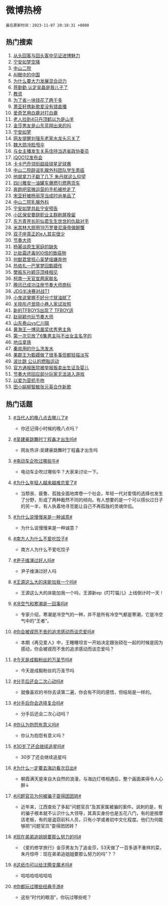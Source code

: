 # 微博热榜

`最后更新时间：2023-11-07 20:18:31 +0800`

## 热门搜索

1. [从头回客与回头客中见证进博魅力](https://m.weibo.cn/search?containerid=100103type%3D1%26t%3D10%26q%3D%23%E4%BB%8E%E5%A4%B4%E5%9B%9E%E5%AE%A2%E4%B8%8E%E5%9B%9E%E5%A4%B4%E5%AE%A2%E4%B8%AD%E8%A7%81%E8%AF%81%E8%BF%9B%E5%8D%9A%E9%AD%85%E5%8A%9B%23&stream_entry_id=51&isnewpage=1&extparam=seat%3D1%26c_type%3D51%26filter_type%3Drealtimehot%26dgr%3D0%26cate%3D10103%26q%3D%2523%25E4%25BB%258E%25E5%25A4%25B4%25E5%259B%259E%25E5%25AE%25A2%25E4%25B8%258E%25E5%259B%259E%25E5%25A4%25B4%25E5%25AE%25A2%25E4%25B8%25AD%25E8%25A7%2581%25E8%25AF%2581%25E8%25BF%259B%25E5%258D%259A%25E9%25AD%2585%25E5%258A%259B%2523%26pos%3D0%26stream_entry_id%3D51%26display_time%3D1699359508%26pre_seqid%3D16993595088230735968)
1. [宁安如梦空降](https://m.weibo.cn/search?containerid=100103type%3D1%26t%3D10%26q%3D%23%E5%AE%81%E5%AE%89%E5%A6%82%E6%A2%A6%E7%A9%BA%E9%99%8D%23&stream_entry_id=31&isnewpage=1&extparam=seat%3D1%26c_type%3D31%26filter_type%3Drealtimehot%26band_rank%3D1%26cate%3D5001%26q%3D%2523%25E5%25AE%2581%25E5%25AE%2589%25E5%25A6%2582%25E6%25A2%25A6%25E7%25A9%25BA%25E9%2599%258D%2523%26dgr%3D0%26realpos%3D1%26lcate%3D5001%26flag%3D16%26pos%3D0%26stream_entry_id%3D31%26display_time%3D1699359508%26pre_seqid%3D16993595088230735968)
1. [中山二院](https://m.weibo.cn/search?containerid=100103type%3D1%26t%3D10%26q%3D%E4%B8%AD%E5%B1%B1%E4%BA%8C%E9%99%A2&stream_entry_id=31&isnewpage=1&extparam=seat%3D1%26c_type%3D31%26filter_type%3Drealtimehot%26band_rank%3D2%26cate%3D5001%26q%3D%25E4%25B8%25AD%25E5%25B1%25B1%25E4%25BA%258C%25E9%2599%25A2%26dgr%3D0%26realpos%3D2%26lcate%3D5001%26flag%3D1%26pos%3D1%26stream_entry_id%3D31%26display_time%3D1699359508%26pre_seqid%3D16993595088230735968)
1. [AI眼中的中国](https://m.weibo.cn/search?containerid=100103type%3D1%26t%3D10%26q%3D%23AI%E7%9C%BC%E4%B8%AD%E7%9A%84%E4%B8%AD%E5%9B%BD%23&stream_entry_id=31&isnewpage=1&extparam=seat%3D1%26c_type%3D31%26filter_type%3Drealtimehot%26band_rank%3D3%26cate%3D5001%26q%3D%2523AI%25E7%259C%25BC%25E4%25B8%25AD%25E7%259A%2584%25E4%25B8%25AD%25E5%259B%25BD%2523%26dgr%3D0%26realpos%3D3%26lcate%3D5001%26flag%3D0%26pos%3D2%26stream_entry_id%3D31%26display_time%3D1699359508%26pre_seqid%3D16993595088230735968)
1. [为什么要大力发展混合动力](https://m.weibo.cn/search?containerid=100103type%3D1%26t%3D10%26q%3D%23%E4%B8%BA%E4%BB%80%E4%B9%88%E8%A6%81%E5%A4%A7%E5%8A%9B%E5%8F%91%E5%B1%95%E6%B7%B7%E5%90%88%E5%8A%A8%E5%8A%9B%23&stream_entry_id=31&isnewpage=1&extparam=seat%3D1%26topic_ad%3D1%26c_type%3D31%26filter_type%3Drealtimehot%26band_rank%3D4%26cate%3D5001%26q%3D%2523%25E4%25B8%25BA%25E4%25BB%2580%25E4%25B9%2588%25E8%25A6%2581%25E5%25A4%25A7%25E5%258A%259B%25E5%258F%2591%25E5%25B1%2595%25E6%25B7%25B7%25E5%2590%2588%25E5%258A%25A8%25E5%258A%259B%2523%26is_ad_pos%3D1%26dgr%3D0%26adid%3D210152%26lcate%3D5001%26pos%3D3%26stream_entry_id%3D31%26display_time%3D1699359508%26pre_seqid%3D16993595088230735968)
1. [蒋勤勤 认定吴磊是我儿子了](https://m.weibo.cn/search?containerid=100103type%3D1%26t%3D10%26q%3D%E8%92%8B%E5%8B%A4%E5%8B%A4+%E8%AE%A4%E5%AE%9A%E5%90%B4%E7%A3%8A%E6%98%AF%E6%88%91%E5%84%BF%E5%AD%90%E4%BA%86&stream_entry_id=31&isnewpage=1&extparam=seat%3D1%26c_type%3D31%26filter_type%3Drealtimehot%26band_rank%3D4%26cate%3D5001%26q%3D%25E8%2592%258B%25E5%258B%25A4%25E5%258B%25A4%2520%25E8%25AE%25A4%25E5%25AE%259A%25E5%2590%25B4%25E7%25A3%258A%25E6%2598%25AF%25E6%2588%2591%25E5%2584%25BF%25E5%25AD%2590%25E4%25BA%2586%26dgr%3D0%26realpos%3D4%26lcate%3D5001%26flag%3D1%26pos%3D4%26stream_entry_id%3D31%26display_time%3D1699359508%26pre_seqid%3D16993595088230735968)
1. [教资](https://m.weibo.cn/search?containerid=100103type%3D1%26t%3D10%26q%3D%E6%95%99%E8%B5%84&stream_entry_id=31&isnewpage=1&extparam=seat%3D1%26c_type%3D31%26filter_type%3Drealtimehot%26band_rank%3D5%26cate%3D5001%26q%3D%25E6%2595%2599%25E8%25B5%2584%26dgr%3D0%26realpos%3D5%26lcate%3D5001%26flag%3D0%26pos%3D5%26stream_entry_id%3D31%26display_time%3D1699359508%26pre_seqid%3D16993595088230735968)
1. [为了省一块钱花了两千多](https://m.weibo.cn/search?containerid=100103type%3D1%26t%3D10%26q%3D%23%E4%B8%BA%E4%BA%86%E7%9C%81%E4%B8%80%E5%9D%97%E9%92%B1%E8%8A%B1%E4%BA%86%E4%B8%A4%E5%8D%83%E5%A4%9A%23&stream_entry_id=31&isnewpage=1&extparam=seat%3D1%26c_type%3D31%26filter_type%3Drealtimehot%26band_rank%3D6%26cate%3D5001%26q%3D%2523%25E4%25B8%25BA%25E4%25BA%2586%25E7%259C%2581%25E4%25B8%2580%25E5%259D%2597%25E9%2592%25B1%25E8%258A%25B1%25E4%25BA%2586%25E4%25B8%25A4%25E5%258D%2583%25E5%25A4%259A%2523%26dgr%3D0%26realpos%3D6%26lcate%3D5001%26flag%3D1%26pos%3D6%26stream_entry_id%3D31%26display_time%3D1699359508%26pre_seqid%3D16993595088230735968)
1. [萧亚轩携新歌爱没有错直播](https://m.weibo.cn/search?containerid=100103type%3D1%26t%3D10%26q%3D%23%E8%90%A7%E4%BA%9A%E8%BD%A9%E6%90%BA%E6%96%B0%E6%AD%8C%E7%88%B1%E6%B2%A1%E6%9C%89%E9%94%99%E7%9B%B4%E6%92%AD%23&stream_entry_id=31&isnewpage=1&extparam=seat%3D1%26c_type%3D31%26filter_type%3Drealtimehot%26band_rank%3D7%26cate%3D5001%26q%3D%2523%25E8%2590%25A7%25E4%25BA%259A%25E8%25BD%25A9%25E6%2590%25BA%25E6%2596%25B0%25E6%25AD%258C%25E7%2588%25B1%25E6%25B2%25A1%25E6%259C%2589%25E9%2594%2599%25E7%259B%25B4%25E6%2592%25AD%2523%26is_ad_pos%3D1%26dgr%3D0%26adid%3D210917%26lcate%3D5001%26pos%3D7%26stream_entry_id%3D31%26display_time%3D1699359508%26pre_seqid%3D16993595088230735968)
1. [爱奇艺用白鹿对打白鹿](https://m.weibo.cn/search?containerid=100103type%3D1%26t%3D10%26q%3D%23%E7%88%B1%E5%A5%87%E8%89%BA%E7%94%A8%E7%99%BD%E9%B9%BF%E5%AF%B9%E6%89%93%E7%99%BD%E9%B9%BF%23&stream_entry_id=31&isnewpage=1&extparam=seat%3D1%26c_type%3D31%26filter_type%3Drealtimehot%26band_rank%3D7%26cate%3D5001%26q%3D%2523%25E7%2588%25B1%25E5%25A5%2587%25E8%2589%25BA%25E7%2594%25A8%25E7%2599%25BD%25E9%25B9%25BF%25E5%25AF%25B9%25E6%2589%2593%25E7%2599%25BD%25E9%25B9%25BF%2523%26dgr%3D0%26realpos%3D7%26lcate%3D5001%26flag%3D2%26pos%3D8%26stream_entry_id%3D31%26display_time%3D1699359508%26pre_seqid%3D16993595088230735968)
1. [老人捡到4只丹顶鹤以为是山羊](https://m.weibo.cn/search?containerid=100103type%3D1%26t%3D10%26q%3D%23%E8%80%81%E4%BA%BA%E6%8D%A1%E5%88%B04%E5%8F%AA%E4%B8%B9%E9%A1%B6%E9%B9%A4%E4%BB%A5%E4%B8%BA%E6%98%AF%E5%B1%B1%E7%BE%8A%23&stream_entry_id=31&isnewpage=1&extparam=seat%3D1%26c_type%3D31%26filter_type%3Drealtimehot%26band_rank%3D8%26cate%3D5001%26q%3D%2523%25E8%2580%2581%25E4%25BA%25BA%25E6%258D%25A1%25E5%2588%25B04%25E5%258F%25AA%25E4%25B8%25B9%25E9%25A1%25B6%25E9%25B9%25A4%25E4%25BB%25A5%25E4%25B8%25BA%25E6%2598%25AF%25E5%25B1%25B1%25E7%25BE%258A%2523%26dgr%3D0%26realpos%3D8%26lcate%3D5001%26flag%3D32768%26pos%3D9%26stream_entry_id%3D31%26display_time%3D1699359508%26pre_seqid%3D16993595088230735968)
1. [金莎男友是山东蓝翔出来的吗](https://m.weibo.cn/search?containerid=100103type%3D1%26t%3D10%26q%3D%23%E9%87%91%E8%8E%8E%E7%94%B7%E5%8F%8B%E6%98%AF%E5%B1%B1%E4%B8%9C%E8%93%9D%E7%BF%94%E5%87%BA%E6%9D%A5%E7%9A%84%E5%90%97%23&stream_entry_id=31&isnewpage=1&extparam=seat%3D1%26c_type%3D31%26filter_type%3Drealtimehot%26band_rank%3D9%26cate%3D5001%26q%3D%2523%25E9%2587%2591%25E8%258E%258E%25E7%2594%25B7%25E5%258F%258B%25E6%2598%25AF%25E5%25B1%25B1%25E4%25B8%259C%25E8%2593%259D%25E7%25BF%2594%25E5%2587%25BA%25E6%259D%25A5%25E7%259A%2584%25E5%2590%2597%2523%26dgr%3D0%26realpos%3D9%26lcate%3D5001%26flag%3D2%26pos%3D10%26stream_entry_id%3D31%26display_time%3D1699359508%26pre_seqid%3D16993595088230735968)
1. [宁安如梦](https://m.weibo.cn/search?containerid=100103type%3D1%26t%3D10%26q%3D%E5%AE%81%E5%AE%89%E5%A6%82%E6%A2%A6&stream_entry_id=31&isnewpage=1&extparam=seat%3D1%26c_type%3D31%26filter_type%3Drealtimehot%26band_rank%3D10%26cate%3D5001%26q%3D%25E5%25AE%2581%25E5%25AE%2589%25E5%25A6%2582%25E6%25A2%25A6%26dgr%3D0%26realpos%3D10%26lcate%3D5001%26flag%3D0%26pos%3D11%26stream_entry_id%3D31%26display_time%3D1699359508%26pre_seqid%3D16993595088230735968)
1. [网友提醒刘强东老家水龙头忘关了](https://m.weibo.cn/search?containerid=100103type%3D1%26t%3D10%26q%3D%23%E7%BD%91%E5%8F%8B%E6%8F%90%E9%86%92%E5%88%98%E5%BC%BA%E4%B8%9C%E8%80%81%E5%AE%B6%E6%B0%B4%E9%BE%99%E5%A4%B4%E5%BF%98%E5%85%B3%E4%BA%86%23&stream_entry_id=31&isnewpage=1&extparam=seat%3D1%26c_type%3D31%26filter_type%3Drealtimehot%26band_rank%3D11%26cate%3D5001%26q%3D%2523%25E7%25BD%2591%25E5%258F%258B%25E6%258F%2590%25E9%2586%2592%25E5%2588%2598%25E5%25BC%25BA%25E4%25B8%259C%25E8%2580%2581%25E5%25AE%25B6%25E6%25B0%25B4%25E9%25BE%2599%25E5%25A4%25B4%25E5%25BF%2598%25E5%2585%25B3%25E4%25BA%2586%2523%26dgr%3D0%26realpos%3D11%26lcate%3D5001%26flag%3D1%26pos%3D12%26stream_entry_id%3D31%26display_time%3D1699359508%26pre_seqid%3D16993595088230735968)
1. [魏大勋冷脸甩伞](https://m.weibo.cn/search?containerid=100103type%3D1%26t%3D10%26q%3D%23%E9%AD%8F%E5%A4%A7%E5%8B%8B%E5%86%B7%E8%84%B8%E7%94%A9%E4%BC%9E%23&stream_entry_id=31&isnewpage=1&extparam=seat%3D1%26c_type%3D31%26filter_type%3Drealtimehot%26band_rank%3D12%26cate%3D5001%26q%3D%2523%25E9%25AD%258F%25E5%25A4%25A7%25E5%258B%258B%25E5%2586%25B7%25E8%2584%25B8%25E7%2594%25A9%25E4%25BC%259E%2523%26dgr%3D0%26realpos%3D12%26lcate%3D5001%26flag%3D2%26pos%3D13%26stream_entry_id%3D31%26display_time%3D1699359508%26pre_seqid%3D16993595088230735968)
1. [与女主播发生关系住持当选省政协委员](https://m.weibo.cn/search?containerid=100103type%3D1%26t%3D10%26q%3D%23%E4%B8%8E%E5%A5%B3%E4%B8%BB%E6%92%AD%E5%8F%91%E7%94%9F%E5%85%B3%E7%B3%BB%E4%BD%8F%E6%8C%81%E5%BD%93%E9%80%89%E7%9C%81%E6%94%BF%E5%8D%8F%E5%A7%94%E5%91%98%23&stream_entry_id=31&isnewpage=1&extparam=seat%3D1%26c_type%3D31%26filter_type%3Drealtimehot%26band_rank%3D13%26cate%3D5001%26q%3D%2523%25E4%25B8%258E%25E5%25A5%25B3%25E4%25B8%25BB%25E6%2592%25AD%25E5%258F%2591%25E7%2594%259F%25E5%2585%25B3%25E7%25B3%25BB%25E4%25BD%258F%25E6%258C%2581%25E5%25BD%2593%25E9%2580%2589%25E7%259C%2581%25E6%2594%25BF%25E5%258D%258F%25E5%25A7%2594%25E5%2591%2598%2523%26dgr%3D0%26realpos%3D13%26lcate%3D5001%26flag%3D2%26pos%3D14%26stream_entry_id%3D31%26display_time%3D1699359508%26pre_seqid%3D16993595088230735968)
1. [iQOO12发布会](https://m.weibo.cn/search?containerid=100103type%3D1%26t%3D10%26q%3D%23iQOO12%E5%8F%91%E5%B8%83%E4%BC%9A%23&stream_entry_id=31&isnewpage=1&extparam=seat%3D1%26c_type%3D31%26filter_type%3Drealtimehot%26band_rank%3D14%26cate%3D5001%26q%3D%2523iQOO12%25E5%258F%2591%25E5%25B8%2583%25E4%25BC%259A%2523%26dgr%3D0%26realpos%3D14%26adid%3D210470%26lcate%3D5001%26flag%3D0%26pos%3D15%26stream_entry_id%3D31%26display_time%3D1699359508%26pre_seqid%3D16993595088230735968)
1. [卡卡巴乔领衔超级球星足球赛](https://m.weibo.cn/search?containerid=100103type%3D1%26t%3D10%26q%3D%23%E5%8D%A1%E5%8D%A1%E5%B7%B4%E4%B9%94%E9%A2%86%E8%A1%94%E8%B6%85%E7%BA%A7%E7%90%83%E6%98%9F%E8%B6%B3%E7%90%83%E8%B5%9B%23&stream_entry_id=31&isnewpage=1&extparam=seat%3D1%26c_type%3D31%26filter_type%3Drealtimehot%26band_rank%3D15%26cate%3D5001%26q%3D%2523%25E5%258D%25A1%25E5%258D%25A1%25E5%25B7%25B4%25E4%25B9%2594%25E9%25A2%2586%25E8%25A1%2594%25E8%25B6%2585%25E7%25BA%25A7%25E7%2590%2583%25E6%2598%259F%25E8%25B6%25B3%25E7%2590%2583%25E8%25B5%259B%2523%26dgr%3D0%26realpos%3D15%26adid%3D210886%26lcate%3D5001%26flag%3D0%26pos%3D16%26stream_entry_id%3D31%26display_time%3D1699359508%26pre_seqid%3D16993595088230735968)
1. [中山二院辟谣乳腺外科团队学生患癌](https://m.weibo.cn/search?containerid=100103type%3D1%26t%3D10%26q%3D%23%E4%B8%AD%E5%B1%B1%E4%BA%8C%E9%99%A2%E8%BE%9F%E8%B0%A3%E4%B9%B3%E8%85%BA%E5%A4%96%E7%A7%91%E5%9B%A2%E9%98%9F%E5%AD%A6%E7%94%9F%E6%82%A3%E7%99%8C%23&stream_entry_id=31&isnewpage=1&extparam=seat%3D1%26c_type%3D31%26filter_type%3Drealtimehot%26band_rank%3D16%26cate%3D5001%26q%3D%2523%25E4%25B8%25AD%25E5%25B1%25B1%25E4%25BA%258C%25E9%2599%25A2%25E8%25BE%259F%25E8%25B0%25A3%25E4%25B9%25B3%25E8%2585%25BA%25E5%25A4%2596%25E7%25A7%2591%25E5%259B%25A2%25E9%2598%259F%25E5%25AD%25A6%25E7%2594%259F%25E6%2582%25A3%25E7%2599%258C%2523%26dgr%3D0%26realpos%3D16%26lcate%3D5001%26flag%3D0%26pos%3D17%26stream_entry_id%3D31%26display_time%3D1699359508%26pre_seqid%3D16993595088230735968)
1. [他就拿刀子戳了几下 朱丹就这么仰望](https://m.weibo.cn/search?containerid=100103type%3D1%26t%3D10%26q%3D%E4%BB%96%E5%B0%B1%E6%8B%BF%E5%88%80%E5%AD%90%E6%88%B3%E4%BA%86%E5%87%A0%E4%B8%8B+%E6%9C%B1%E4%B8%B9%E5%B0%B1%E8%BF%99%E4%B9%88%E4%BB%B0%E6%9C%9B&stream_entry_id=31&isnewpage=1&extparam=seat%3D1%26c_type%3D31%26filter_type%3Drealtimehot%26band_rank%3D17%26cate%3D5001%26q%3D%25E4%25BB%2596%25E5%25B0%25B1%25E6%258B%25BF%25E5%2588%2580%25E5%25AD%2590%25E6%2588%25B3%25E4%25BA%2586%25E5%2587%25A0%25E4%25B8%258B%2520%25E6%259C%25B1%25E4%25B8%25B9%25E5%25B0%25B1%25E8%25BF%2599%25E4%25B9%2588%25E4%25BB%25B0%25E6%259C%259B%26dgr%3D0%26realpos%3D17%26lcate%3D5001%26flag%3D1%26pos%3D18%26stream_entry_id%3D31%26display_time%3D1699359508%26pre_seqid%3D16993595088230735968)
1. [四川雅安一油罐车爆燃引燃两货车](https://m.weibo.cn/search?containerid=100103type%3D1%26t%3D10%26q%3D%23%E5%9B%9B%E5%B7%9D%E9%9B%85%E5%AE%89%E4%B8%80%E6%B2%B9%E7%BD%90%E8%BD%A6%E7%88%86%E7%87%83%E5%BC%95%E7%87%83%E4%B8%A4%E8%B4%A7%E8%BD%A6%23&stream_entry_id=31&isnewpage=1&extparam=seat%3D1%26c_type%3D31%26filter_type%3Drealtimehot%26band_rank%3D18%26cate%3D5001%26q%3D%2523%25E5%259B%259B%25E5%25B7%259D%25E9%259B%2585%25E5%25AE%2589%25E4%25B8%2580%25E6%25B2%25B9%25E7%25BD%2590%25E8%25BD%25A6%25E7%2588%2586%25E7%2587%2583%25E5%25BC%2595%25E7%2587%2583%25E4%25B8%25A4%25E8%25B4%25A7%25E8%25BD%25A6%2523%26dgr%3D0%26realpos%3D18%26lcate%3D5001%26flag%3D1%26pos%3D19%26stream_entry_id%3D31%26display_time%3D1699359508%26pre_seqid%3D16993595088230735968)
1. [奔跑吧官微运营的手机被抢走了](https://m.weibo.cn/search?containerid=100103type%3D1%26t%3D10%26q%3D%E5%A5%94%E8%B7%91%E5%90%A7%E5%AE%98%E5%BE%AE%E8%BF%90%E8%90%A5%E7%9A%84%E6%89%8B%E6%9C%BA%E8%A2%AB%E6%8A%A2%E8%B5%B0%E4%BA%86&stream_entry_id=31&isnewpage=1&extparam=seat%3D1%26c_type%3D31%26filter_type%3Drealtimehot%26band_rank%3D19%26cate%3D5001%26q%3D%25E5%25A5%2594%25E8%25B7%2591%25E5%2590%25A7%25E5%25AE%2598%25E5%25BE%25AE%25E8%25BF%2590%25E8%2590%25A5%25E7%259A%2584%25E6%2589%258B%25E6%259C%25BA%25E8%25A2%25AB%25E6%258A%25A2%25E8%25B5%25B0%25E4%25BA%2586%26dgr%3D0%26realpos%3D19%26lcate%3D5001%26flag%3D0%26pos%3D20%26stream_entry_id%3D31%26display_time%3D1699359508%26pre_seqid%3D16993595088230735968)
1. [宋亚轩被杨丽萍当成时尚单品了](https://m.weibo.cn/search?containerid=100103type%3D1%26t%3D10%26q%3D%E5%AE%8B%E4%BA%9A%E8%BD%A9%E8%A2%AB%E6%9D%A8%E4%B8%BD%E8%90%8D%E5%BD%93%E6%88%90%E6%97%B6%E5%B0%9A%E5%8D%95%E5%93%81%E4%BA%86&stream_entry_id=31&isnewpage=1&extparam=seat%3D1%26c_type%3D31%26filter_type%3Drealtimehot%26band_rank%3D20%26cate%3D5001%26q%3D%25E5%25AE%258B%25E4%25BA%259A%25E8%25BD%25A9%25E8%25A2%25AB%25E6%259D%25A8%25E4%25B8%25BD%25E8%2590%258D%25E5%25BD%2593%25E6%2588%2590%25E6%2597%25B6%25E5%25B0%259A%25E5%258D%2595%25E5%2593%2581%25E4%25BA%2586%26dgr%3D0%26realpos%3D20%26lcate%3D5001%26flag%3D1%26pos%3D21%26stream_entry_id%3D31%26display_time%3D1699359508%26pre_seqid%3D16993595088230735968)
1. [中山二院乳腺外科](https://m.weibo.cn/search?containerid=100103type%3D1%26t%3D10%26q%3D%23%E4%B8%AD%E5%B1%B1%E4%BA%8C%E9%99%A2%E4%B9%B3%E8%85%BA%E5%A4%96%E7%A7%91%23&stream_entry_id=31&isnewpage=1&extparam=seat%3D1%26c_type%3D31%26filter_type%3Drealtimehot%26band_rank%3D21%26cate%3D5001%26q%3D%2523%25E4%25B8%25AD%25E5%25B1%25B1%25E4%25BA%258C%25E9%2599%25A2%25E4%25B9%25B3%25E8%2585%25BA%25E5%25A4%2596%25E7%25A7%2591%2523%26dgr%3D0%26realpos%3D21%26lcate%3D5001%26flag%3D0%26pos%3D22%26stream_entry_id%3D31%26display_time%3D1699359508%26pre_seqid%3D16993595088230735968)
1. [宁安如梦共赴宁安预告](https://m.weibo.cn/search?containerid=100103type%3D1%26t%3D10%26q%3D%23%E5%AE%81%E5%AE%89%E5%A6%82%E6%A2%A6%E5%85%B1%E8%B5%B4%E5%AE%81%E5%AE%89%E9%A2%84%E5%91%8A%23&stream_entry_id=31&isnewpage=1&extparam=seat%3D1%26c_type%3D31%26filter_type%3Drealtimehot%26band_rank%3D22%26cate%3D5001%26q%3D%2523%25E5%25AE%2581%25E5%25AE%2589%25E5%25A6%2582%25E6%25A2%25A6%25E5%2585%25B1%25E8%25B5%25B4%25E5%25AE%2581%25E5%25AE%2589%25E9%25A2%2584%25E5%2591%258A%2523%26dgr%3D0%26realpos%3D22%26lcate%3D5001%26flag%3D1%26pos%3D23%26stream_entry_id%3D31%26display_time%3D1699359508%26pre_seqid%3D16993595088230735968)
1. [小区保安要辞职业主群刷屏挽留](https://m.weibo.cn/search?containerid=100103type%3D1%26t%3D10%26q%3D%23%E5%B0%8F%E5%8C%BA%E4%BF%9D%E5%AE%89%E8%A6%81%E8%BE%9E%E8%81%8C%E4%B8%9A%E4%B8%BB%E7%BE%A4%E5%88%B7%E5%B1%8F%E6%8C%BD%E7%95%99%23&stream_entry_id=31&isnewpage=1&extparam=seat%3D1%26c_type%3D31%26filter_type%3Drealtimehot%26band_rank%3D23%26cate%3D5001%26q%3D%2523%25E5%25B0%258F%25E5%258C%25BA%25E4%25BF%259D%25E5%25AE%2589%25E8%25A6%2581%25E8%25BE%259E%25E8%2581%258C%25E4%25B8%259A%25E4%25B8%25BB%25E7%25BE%25A4%25E5%2588%25B7%25E5%25B1%258F%25E6%258C%25BD%25E7%2595%2599%2523%26dgr%3D0%26realpos%3D23%26lcate%3D5001%26flag%3D32768%26pos%3D24%26stream_entry_id%3D31%26display_time%3D1699359508%26pre_seqid%3D16993595088230735968)
1. [东方青苍长珩仙君生生世世的仇敌对手](https://m.weibo.cn/search?containerid=100103type%3D1%26t%3D10%26q%3D%23%E4%B8%9C%E6%96%B9%E9%9D%92%E8%8B%8D%E9%95%BF%E7%8F%A9%E4%BB%99%E5%90%9B%E7%94%9F%E7%94%9F%E4%B8%96%E4%B8%96%E7%9A%84%E4%BB%87%E6%95%8C%E5%AF%B9%E6%89%8B%23&stream_entry_id=31&isnewpage=1&extparam=seat%3D1%26c_type%3D31%26filter_type%3Drealtimehot%26band_rank%3D24%26cate%3D5001%26q%3D%2523%25E4%25B8%259C%25E6%2596%25B9%25E9%259D%2592%25E8%258B%258D%25E9%2595%25BF%25E7%258F%25A9%25E4%25BB%2599%25E5%2590%259B%25E7%2594%259F%25E7%2594%259F%25E4%25B8%2596%25E4%25B8%2596%25E7%259A%2584%25E4%25BB%2587%25E6%2595%258C%25E5%25AF%25B9%25E6%2589%258B%2523%26dgr%3D0%26realpos%3D24%26lcate%3D5001%26flag%3D0%26pos%3D25%26stream_entry_id%3D31%26display_time%3D1699359508%26pre_seqid%3D16993595088230735968)
1. [米其林大厨用19万罗曼尼康帝做醉蟹](https://m.weibo.cn/search?containerid=100103type%3D1%26t%3D10%26q%3D%23%E7%B1%B3%E5%85%B6%E6%9E%97%E5%A4%A7%E5%8E%A8%E7%94%A819%E4%B8%87%E7%BD%97%E6%9B%BC%E5%B0%BC%E5%BA%B7%E5%B8%9D%E5%81%9A%E9%86%89%E8%9F%B9%23&stream_entry_id=31&isnewpage=1&extparam=seat%3D1%26c_type%3D31%26filter_type%3Drealtimehot%26band_rank%3D25%26cate%3D5001%26q%3D%2523%25E7%25B1%25B3%25E5%2585%25B6%25E6%259E%2597%25E5%25A4%25A7%25E5%258E%25A8%25E7%2594%25A819%25E4%25B8%2587%25E7%25BD%2597%25E6%259B%25BC%25E5%25B0%25BC%25E5%25BA%25B7%25E5%25B8%259D%25E5%2581%259A%25E9%2586%2589%25E8%259F%25B9%2523%26dgr%3D0%26realpos%3D25%26lcate%3D5001%26flag%3D1%26pos%3D26%26stream_entry_id%3D31%26display_time%3D1699359508%26pre_seqid%3D16993595088230735968)
1. [双子座真正的e人其实很少](https://m.weibo.cn/search?containerid=100103type%3D1%26t%3D10%26q%3D%E5%8F%8C%E5%AD%90%E5%BA%A7%E7%9C%9F%E6%AD%A3%E7%9A%84e%E4%BA%BA%E5%85%B6%E5%AE%9E%E5%BE%88%E5%B0%91&stream_entry_id=31&isnewpage=1&extparam=seat%3D1%26c_type%3D31%26filter_type%3Drealtimehot%26band_rank%3D26%26cate%3D5001%26q%3D%25E5%258F%258C%25E5%25AD%2590%25E5%25BA%25A7%25E7%259C%259F%25E6%25AD%25A3%25E7%259A%2584e%25E4%25BA%25BA%25E5%2585%25B6%25E5%25AE%259E%25E5%25BE%2588%25E5%25B0%2591%26dgr%3D0%26realpos%3D26%26lcate%3D5001%26flag%3D1%26pos%3D27%26stream_entry_id%3D31%26display_time%3D1699359508%26pre_seqid%3D16993595088230735968)
1. [节奏大师](https://m.weibo.cn/search?containerid=100103type%3D1%26t%3D10%26q%3D%E8%8A%82%E5%A5%8F%E5%A4%A7%E5%B8%88&stream_entry_id=31&isnewpage=1&extparam=seat%3D1%26c_type%3D31%26filter_type%3Drealtimehot%26band_rank%3D27%26cate%3D5001%26q%3D%25E8%258A%2582%25E5%25A5%258F%25E5%25A4%25A7%25E5%25B8%2588%26dgr%3D0%26realpos%3D27%26lcate%3D5001%26flag%3D0%26pos%3D28%26stream_entry_id%3D31%26display_time%3D1699359508%26pre_seqid%3D16993595088230735968)
1. [杨幂谈原生家庭的缺失](https://m.weibo.cn/search?containerid=100103type%3D1%26t%3D10%26q%3D%E6%9D%A8%E5%B9%82%E8%B0%88%E5%8E%9F%E7%94%9F%E5%AE%B6%E5%BA%AD%E7%9A%84%E7%BC%BA%E5%A4%B1&stream_entry_id=31&isnewpage=1&extparam=seat%3D1%26c_type%3D31%26filter_type%3Drealtimehot%26band_rank%3D28%26cate%3D5001%26q%3D%25E6%259D%25A8%25E5%25B9%2582%25E8%25B0%2588%25E5%258E%259F%25E7%2594%259F%25E5%25AE%25B6%25E5%25BA%25AD%25E7%259A%2584%25E7%25BC%25BA%25E5%25A4%25B1%26dgr%3D0%26realpos%3D28%26lcate%3D5001%26flag%3D0%26pos%3D29%26stream_entry_id%3D31%26display_time%3D1699359508%26pre_seqid%3D16993595088230735968)
1. [比砒霜还毒900倍的致癌物](https://m.weibo.cn/search?containerid=100103type%3D1%26t%3D10%26q%3D%23%E6%AF%94%E7%A0%92%E9%9C%9C%E8%BF%98%E6%AF%92900%E5%80%8D%E7%9A%84%E8%87%B4%E7%99%8C%E7%89%A9%23&stream_entry_id=31&isnewpage=1&extparam=seat%3D1%26c_type%3D31%26filter_type%3Drealtimehot%26band_rank%3D29%26cate%3D5001%26q%3D%2523%25E6%25AF%2594%25E7%25A0%2592%25E9%259C%259C%25E8%25BF%2598%25E6%25AF%2592900%25E5%2580%258D%25E7%259A%2584%25E8%2587%25B4%25E7%2599%258C%25E7%2589%25A9%2523%26dgr%3D0%26realpos%3D29%26lcate%3D5001%26flag%3D0%26pos%3D30%26stream_entry_id%3D31%26display_time%3D1699359508%26pre_seqid%3D16993595088230735968)
1. [何猷君曾担心奚梦瑶嫌弃他](https://m.weibo.cn/search?containerid=100103type%3D1%26t%3D10%26q%3D%23%E4%BD%95%E7%8C%B7%E5%90%9B%E6%9B%BE%E6%8B%85%E5%BF%83%E5%A5%9A%E6%A2%A6%E7%91%B6%E5%AB%8C%E5%BC%83%E4%BB%96%23&stream_entry_id=31&isnewpage=1&extparam=seat%3D1%26c_type%3D31%26filter_type%3Drealtimehot%26band_rank%3D30%26cate%3D5001%26q%3D%2523%25E4%25BD%2595%25E7%258C%25B7%25E5%2590%259B%25E6%259B%25BE%25E6%258B%2585%25E5%25BF%2583%25E5%25A5%259A%25E6%25A2%25A6%25E7%2591%25B6%25E5%25AB%258C%25E5%25BC%2583%25E4%25BB%2596%2523%26dgr%3D0%26realpos%3D30%26lcate%3D5001%26flag%3D0%26pos%3D31%26stream_entry_id%3D31%26display_time%3D1699359508%26pre_seqid%3D16993595088230735968)
1. [热依扎一巴掌梦回甄嬛传](https://m.weibo.cn/search?containerid=100103type%3D1%26t%3D10%26q%3D%23%E7%83%AD%E4%BE%9D%E6%89%8E%E4%B8%80%E5%B7%B4%E6%8E%8C%E6%A2%A6%E5%9B%9E%E7%94%84%E5%AC%9B%E4%BC%A0%23&stream_entry_id=31&isnewpage=1&extparam=seat%3D1%26c_type%3D31%26filter_type%3Drealtimehot%26band_rank%3D31%26cate%3D5001%26q%3D%2523%25E7%2583%25AD%25E4%25BE%259D%25E6%2589%258E%25E4%25B8%2580%25E5%25B7%25B4%25E6%258E%258C%25E6%25A2%25A6%25E5%259B%259E%25E7%2594%2584%25E5%25AC%259B%25E4%25BC%25A0%2523%26dgr%3D0%26realpos%3D31%26lcate%3D5001%26flag%3D1%26pos%3D32%26stream_entry_id%3D31%26display_time%3D1699359508%26pre_seqid%3D16993595088230735968)
1. [樊振东孙颖莎顶峰相见](https://m.weibo.cn/search?containerid=100103type%3D1%26t%3D10%26q%3D%23%E6%A8%8A%E6%8C%AF%E4%B8%9C%E5%AD%99%E9%A2%96%E8%8E%8E%E9%A1%B6%E5%B3%B0%E7%9B%B8%E8%A7%81%23&stream_entry_id=31&isnewpage=1&extparam=seat%3D1%26c_type%3D31%26filter_type%3Drealtimehot%26band_rank%3D32%26cate%3D5001%26q%3D%2523%25E6%25A8%258A%25E6%258C%25AF%25E4%25B8%259C%25E5%25AD%2599%25E9%25A2%2596%25E8%258E%258E%25E9%25A1%25B6%25E5%25B3%25B0%25E7%259B%25B8%25E8%25A7%2581%2523%26dgr%3D0%26realpos%3D32%26lcate%3D5001%26flag%3D32768%26pos%3D33%26stream_entry_id%3D31%26display_time%3D1699359508%26pre_seqid%3D16993595088230735968)
1. [柯南一天官宣两家联名](https://m.weibo.cn/search?containerid=100103type%3D1%26t%3D10%26q%3D%E6%9F%AF%E5%8D%97%E4%B8%80%E5%A4%A9%E5%AE%98%E5%AE%A3%E4%B8%A4%E5%AE%B6%E8%81%94%E5%90%8D&stream_entry_id=31&isnewpage=1&extparam=seat%3D1%26c_type%3D31%26filter_type%3Drealtimehot%26band_rank%3D33%26cate%3D5001%26q%3D%25E6%259F%25AF%25E5%258D%2597%25E4%25B8%2580%25E5%25A4%25A9%25E5%25AE%2598%25E5%25AE%25A3%25E4%25B8%25A4%25E5%25AE%25B6%25E8%2581%2594%25E5%2590%258D%26dgr%3D0%26realpos%3D33%26lcate%3D5001%26flag%3D1%26pos%3D34%26stream_entry_id%3D31%26display_time%3D1699359508%26pre_seqid%3D16993595088230735968)
1. [腾讯已成功注册节奏大师商标](https://m.weibo.cn/search?containerid=100103type%3D1%26t%3D10%26q%3D%23%E8%85%BE%E8%AE%AF%E5%B7%B2%E6%88%90%E5%8A%9F%E6%B3%A8%E5%86%8C%E8%8A%82%E5%A5%8F%E5%A4%A7%E5%B8%88%E5%95%86%E6%A0%87%23&stream_entry_id=31&isnewpage=1&extparam=seat%3D1%26c_type%3D31%26filter_type%3Drealtimehot%26band_rank%3D34%26cate%3D5001%26q%3D%2523%25E8%2585%25BE%25E8%25AE%25AF%25E5%25B7%25B2%25E6%2588%2590%25E5%258A%259F%25E6%25B3%25A8%25E5%2586%258C%25E8%258A%2582%25E5%25A5%258F%25E5%25A4%25A7%25E5%25B8%2588%25E5%2595%2586%25E6%25A0%2587%2523%26dgr%3D0%26realpos%3D34%26lcate%3D5001%26flag%3D0%26pos%3D35%26stream_entry_id%3D31%26display_time%3D1699359508%26pre_seqid%3D16993595088230735968)
1. [JDG半决赛对战T1](https://m.weibo.cn/search?containerid=100103type%3D1%26t%3D10%26q%3D%23JDG%E5%8D%8A%E5%86%B3%E8%B5%9B%E5%AF%B9%E6%88%98T1%23&stream_entry_id=31&isnewpage=1&extparam=seat%3D1%26c_type%3D31%26filter_type%3Drealtimehot%26band_rank%3D35%26cate%3D5001%26q%3D%2523JDG%25E5%258D%258A%25E5%2586%25B3%25E8%25B5%259B%25E5%25AF%25B9%25E6%2588%2598T1%2523%26dgr%3D0%26realpos%3D35%26lcate%3D5001%26flag%3D1%26pos%3D36%26stream_entry_id%3D31%26display_time%3D1699359508%26pre_seqid%3D16993595088230735968)
1. [小鬼说掌握不好分寸就油腻了](https://m.weibo.cn/search?containerid=100103type%3D1%26t%3D10%26q%3D%23%E5%B0%8F%E9%AC%BC%E8%AF%B4%E6%8E%8C%E6%8F%A1%E4%B8%8D%E5%A5%BD%E5%88%86%E5%AF%B8%E5%B0%B1%E6%B2%B9%E8%85%BB%E4%BA%86%23&stream_entry_id=31&isnewpage=1&extparam=seat%3D1%26c_type%3D31%26filter_type%3Drealtimehot%26band_rank%3D36%26cate%3D5001%26q%3D%2523%25E5%25B0%258F%25E9%25AC%25BC%25E8%25AF%25B4%25E6%258E%258C%25E6%258F%25A1%25E4%25B8%258D%25E5%25A5%25BD%25E5%2588%2586%25E5%25AF%25B8%25E5%25B0%25B1%25E6%25B2%25B9%25E8%2585%25BB%25E4%25BA%2586%2523%26dgr%3D0%26realpos%3D36%26lcate%3D5001%26flag%3D1%26pos%3D37%26stream_entry_id%3D31%26display_time%3D1699359508%26pre_seqid%3D16993595088230735968)
1. [关晓彤卢昱晓小巷人家试妆照](https://m.weibo.cn/search?containerid=100103type%3D1%26t%3D10%26q%3D%23%E5%85%B3%E6%99%93%E5%BD%A4%E5%8D%A2%E6%98%B1%E6%99%93%E5%B0%8F%E5%B7%B7%E4%BA%BA%E5%AE%B6%E8%AF%95%E5%A6%86%E7%85%A7%23&stream_entry_id=31&isnewpage=1&extparam=seat%3D1%26c_type%3D31%26filter_type%3Drealtimehot%26band_rank%3D37%26cate%3D5001%26q%3D%2523%25E5%2585%25B3%25E6%2599%2593%25E5%25BD%25A4%25E5%258D%25A2%25E6%2598%25B1%25E6%2599%2593%25E5%25B0%258F%25E5%25B7%25B7%25E4%25BA%25BA%25E5%25AE%25B6%25E8%25AF%2595%25E5%25A6%2586%25E7%2585%25A7%2523%26dgr%3D0%26realpos%3D37%26lcate%3D5001%26flag%3D0%26pos%3D38%26stream_entry_id%3D31%26display_time%3D1699359508%26pre_seqid%3D16993595088230735968)
1. [新的TFBOYS出现了 TFBOY适](https://m.weibo.cn/search?containerid=100103type%3D1%26t%3D10%26q%3D%E6%96%B0%E7%9A%84TFBOYS%E5%87%BA%E7%8E%B0%E4%BA%86+TFBOY%E9%80%82&stream_entry_id=31&isnewpage=1&extparam=seat%3D1%26c_type%3D31%26filter_type%3Drealtimehot%26band_rank%3D38%26cate%3D5001%26q%3D%25E6%2596%25B0%25E7%259A%2584TFBOYS%25E5%2587%25BA%25E7%258E%25B0%25E4%25BA%2586%2520TFBOY%25E9%2580%2582%26dgr%3D0%26realpos%3D38%26lcate%3D5001%26flag%3D0%26pos%3D39%26stream_entry_id%3D31%26display_time%3D1699359508%26pre_seqid%3D16993595088230735968)
1. [赵丽颖也玩节奏大师](https://m.weibo.cn/search?containerid=100103type%3D1%26t%3D10%26q%3D%23%E8%B5%B5%E4%B8%BD%E9%A2%96%E4%B9%9F%E7%8E%A9%E8%8A%82%E5%A5%8F%E5%A4%A7%E5%B8%88%23&stream_entry_id=31&isnewpage=1&extparam=seat%3D1%26c_type%3D31%26filter_type%3Drealtimehot%26band_rank%3D39%26cate%3D5001%26q%3D%2523%25E8%25B5%25B5%25E4%25B8%25BD%25E9%25A2%2596%25E4%25B9%259F%25E7%258E%25A9%25E8%258A%2582%25E5%25A5%258F%25E5%25A4%25A7%25E5%25B8%2588%2523%26dgr%3D0%26realpos%3D39%26lcate%3D5001%26flag%3D0%26pos%3D40%26stream_entry_id%3D31%26display_time%3D1699359508%26pre_seqid%3D16993595088230735968)
1. [山东泰山vs仁川联](https://m.weibo.cn/search?containerid=100103type%3D1%26t%3D10%26q%3D%23%E5%B1%B1%E4%B8%9C%E6%B3%B0%E5%B1%B1vs%E4%BB%81%E5%B7%9D%E8%81%94%23&stream_entry_id=31&isnewpage=1&extparam=seat%3D1%26c_type%3D31%26filter_type%3Drealtimehot%26band_rank%3D40%26cate%3D5001%26q%3D%2523%25E5%25B1%25B1%25E4%25B8%259C%25E6%25B3%25B0%25E5%25B1%25B1vs%25E4%25BB%2581%25E5%25B7%259D%25E8%2581%2594%2523%26dgr%3D0%26realpos%3D40%26lcate%3D5001%26flag%3D1%26pos%3D41%26stream_entry_id%3D31%26display_time%3D1699359508%26pre_seqid%3D16993595088230735968)
1. [黄渤王一博凤凰奖优秀男主角](https://m.weibo.cn/search?containerid=100103type%3D1%26t%3D10%26q%3D%23%E9%BB%84%E6%B8%A4%E7%8E%8B%E4%B8%80%E5%8D%9A%E5%87%A4%E5%87%B0%E5%A5%96%E4%BC%98%E7%A7%80%E7%94%B7%E4%B8%BB%E8%A7%92%23&stream_entry_id=31&isnewpage=1&extparam=seat%3D1%26c_type%3D31%26filter_type%3Drealtimehot%26band_rank%3D41%26cate%3D5001%26q%3D%2523%25E9%25BB%2584%25E6%25B8%25A4%25E7%258E%258B%25E4%25B8%2580%25E5%258D%259A%25E5%2587%25A4%25E5%2587%25B0%25E5%25A5%2596%25E4%25BC%2598%25E7%25A7%2580%25E7%2594%25B7%25E4%25B8%25BB%25E8%25A7%2592%2523%26dgr%3D0%26realpos%3D41%26lcate%3D5001%26flag%3D1%26pos%3D42%26stream_entry_id%3D31%26display_time%3D1699359508%26pre_seqid%3D16993595088230735968)
1. [第一次见放了6集男主叫不出女主名字的](https://m.weibo.cn/search?containerid=100103type%3D1%26t%3D10%26q%3D%23%E7%AC%AC%E4%B8%80%E6%AC%A1%E8%A7%81%E6%94%BE%E4%BA%866%E9%9B%86%E7%94%B7%E4%B8%BB%E5%8F%AB%E4%B8%8D%E5%87%BA%E5%A5%B3%E4%B8%BB%E5%90%8D%E5%AD%97%E7%9A%84%23&stream_entry_id=31&isnewpage=1&extparam=seat%3D1%26c_type%3D31%26filter_type%3Drealtimehot%26band_rank%3D42%26cate%3D5001%26q%3D%2523%25E7%25AC%25AC%25E4%25B8%2580%25E6%25AC%25A1%25E8%25A7%2581%25E6%2594%25BE%25E4%25BA%25866%25E9%259B%2586%25E7%2594%25B7%25E4%25B8%25BB%25E5%258F%25AB%25E4%25B8%258D%25E5%2587%25BA%25E5%25A5%25B3%25E4%25B8%25BB%25E5%2590%258D%25E5%25AD%2597%25E7%259A%2584%2523%26dgr%3D0%26realpos%3D42%26lcate%3D5001%26flag%3D1%26pos%3D43%26stream_entry_id%3D31%26display_time%3D1699359508%26pre_seqid%3D16993595088230735968)
1. [地瓜拿铁](https://m.weibo.cn/search?containerid=100103type%3D1%26t%3D10%26q%3D%E5%9C%B0%E7%93%9C%E6%8B%BF%E9%93%81&stream_entry_id=31&isnewpage=1&extparam=seat%3D1%26c_type%3D31%26filter_type%3Drealtimehot%26band_rank%3D43%26cate%3D5001%26q%3D%25E5%259C%25B0%25E7%2593%259C%25E6%258B%25BF%25E9%2593%2581%26dgr%3D0%26realpos%3D43%26lcate%3D5001%26flag%3D0%26pos%3D44%26stream_entry_id%3D31%26display_time%3D1699359508%26pre_seqid%3D16993595088230735968)
1. [秦岚用的什么洗发水](https://m.weibo.cn/search?containerid=100103type%3D1%26t%3D10%26q%3D%E7%A7%A6%E5%B2%9A%E7%94%A8%E7%9A%84%E4%BB%80%E4%B9%88%E6%B4%97%E5%8F%91%E6%B0%B4&stream_entry_id=31&isnewpage=1&extparam=seat%3D1%26c_type%3D31%26filter_type%3Drealtimehot%26band_rank%3D44%26cate%3D5001%26q%3D%25E7%25A7%25A6%25E5%25B2%259A%25E7%2594%25A8%25E7%259A%2584%25E4%25BB%2580%25E4%25B9%2588%25E6%25B4%2597%25E5%258F%2591%25E6%25B0%25B4%26dgr%3D0%26realpos%3D44%26lcate%3D5001%26flag%3D0%26pos%3D45%26stream_entry_id%3D31%26display_time%3D1699359508%26pre_seqid%3D16993595088230735968)
1. [果郡王为甄嬛做了很多事但都轻描淡写](https://m.weibo.cn/search?containerid=100103type%3D1%26t%3D10%26q%3D%E6%9E%9C%E9%83%A1%E7%8E%8B%E4%B8%BA%E7%94%84%E5%AC%9B%E5%81%9A%E4%BA%86%E5%BE%88%E5%A4%9A%E4%BA%8B%E4%BD%86%E9%83%BD%E8%BD%BB%E6%8F%8F%E6%B7%A1%E5%86%99&stream_entry_id=31&isnewpage=1&extparam=seat%3D1%26c_type%3D31%26filter_type%3Drealtimehot%26band_rank%3D45%26cate%3D5001%26q%3D%25E6%259E%259C%25E9%2583%25A1%25E7%258E%258B%25E4%25B8%25BA%25E7%2594%2584%25E5%25AC%259B%25E5%2581%259A%25E4%25BA%2586%25E5%25BE%2588%25E5%25A4%259A%25E4%25BA%258B%25E4%25BD%2586%25E9%2583%25BD%25E8%25BD%25BB%25E6%258F%258F%25E6%25B7%25A1%25E5%2586%2599%26dgr%3D0%26realpos%3D45%26lcate%3D5001%26flag%3D0%26pos%3D46%26stream_entry_id%3D31%26display_time%3D1699359508%26pre_seqid%3D16993595088230735968)
1. [波比跳 公认的燃脂运动](https://m.weibo.cn/search?containerid=100103type%3D1%26t%3D10%26q%3D%E6%B3%A2%E6%AF%94%E8%B7%B3+%E5%85%AC%E8%AE%A4%E7%9A%84%E7%87%83%E8%84%82%E8%BF%90%E5%8A%A8&stream_entry_id=31&isnewpage=1&extparam=seat%3D1%26c_type%3D31%26filter_type%3Drealtimehot%26band_rank%3D46%26cate%3D5001%26q%3D%25E6%25B3%25A2%25E6%25AF%2594%25E8%25B7%25B3%2520%25E5%2585%25AC%25E8%25AE%25A4%25E7%259A%2584%25E7%2587%2583%25E8%2584%2582%25E8%25BF%2590%25E5%258A%25A8%26dgr%3D0%26realpos%3D46%26lcate%3D5001%26flag%3D1%26pos%3D47%26stream_entry_id%3D31%26display_time%3D1699359508%26pre_seqid%3D16993595088230735968)
1. [官方通报医院被举报贩卖出生证及婴儿](https://m.weibo.cn/search?containerid=100103type%3D1%26t%3D10%26q%3D%23%E5%AE%98%E6%96%B9%E9%80%9A%E6%8A%A5%E5%8C%BB%E9%99%A2%E8%A2%AB%E4%B8%BE%E6%8A%A5%E8%B4%A9%E5%8D%96%E5%87%BA%E7%94%9F%E8%AF%81%E5%8F%8A%E5%A9%B4%E5%84%BF%23&stream_entry_id=31&isnewpage=1&extparam=seat%3D1%26c_type%3D31%26filter_type%3Drealtimehot%26band_rank%3D47%26cate%3D5001%26q%3D%2523%25E5%25AE%2598%25E6%2596%25B9%25E9%2580%259A%25E6%258A%25A5%25E5%258C%25BB%25E9%2599%25A2%25E8%25A2%25AB%25E4%25B8%25BE%25E6%258A%25A5%25E8%25B4%25A9%25E5%258D%2596%25E5%2587%25BA%25E7%2594%259F%25E8%25AF%2581%25E5%258F%258A%25E5%25A9%25B4%25E5%2584%25BF%2523%26dgr%3D0%26realpos%3D47%26lcate%3D5001%26flag%3D0%26pos%3D48%26stream_entry_id%3D31%26display_time%3D1699359508%26pre_seqid%3D16993595088230735968)
1. [节奏大师回应部分玩家无法进入游戏](https://m.weibo.cn/search?containerid=100103type%3D1%26t%3D10%26q%3D%23%E8%8A%82%E5%A5%8F%E5%A4%A7%E5%B8%88%E5%9B%9E%E5%BA%94%E9%83%A8%E5%88%86%E7%8E%A9%E5%AE%B6%E6%97%A0%E6%B3%95%E8%BF%9B%E5%85%A5%E6%B8%B8%E6%88%8F%23&stream_entry_id=31&isnewpage=1&extparam=seat%3D1%26c_type%3D31%26filter_type%3Drealtimehot%26band_rank%3D48%26cate%3D5001%26q%3D%2523%25E8%258A%2582%25E5%25A5%258F%25E5%25A4%25A7%25E5%25B8%2588%25E5%259B%259E%25E5%25BA%2594%25E9%2583%25A8%25E5%2588%2586%25E7%258E%25A9%25E5%25AE%25B6%25E6%2597%25A0%25E6%25B3%2595%25E8%25BF%259B%25E5%2585%25A5%25E6%25B8%25B8%25E6%2588%258F%2523%26dgr%3D0%26realpos%3D48%26lcate%3D5001%26flag%3D0%26pos%3D49%26stream_entry_id%3D31%26display_time%3D1699359508%26pre_seqid%3D16993595088230735968)
1. [以爱为营抓手吻](https://m.weibo.cn/search?containerid=100103type%3D1%26t%3D10%26q%3D%23%E4%BB%A5%E7%88%B1%E4%B8%BA%E8%90%A5%E6%8A%93%E6%89%8B%E5%90%BB%23&stream_entry_id=31&isnewpage=1&extparam=seat%3D1%26c_type%3D31%26filter_type%3Drealtimehot%26band_rank%3D49%26cate%3D5001%26q%3D%2523%25E4%25BB%25A5%25E7%2588%25B1%25E4%25B8%25BA%25E8%2590%25A5%25E6%258A%2593%25E6%2589%258B%25E5%2590%25BB%2523%26dgr%3D0%26realpos%3D49%26lcate%3D5001%26flag%3D0%26pos%3D50%26stream_entry_id%3D31%26display_time%3D1699359508%26pre_seqid%3D16993595088230735968)
1. [田小娟柳智敏张元英合作新歌](https://m.weibo.cn/search?containerid=100103type%3D1%26t%3D10%26q%3D%23%E7%94%B0%E5%B0%8F%E5%A8%9F%E6%9F%B3%E6%99%BA%E6%95%8F%E5%BC%A0%E5%85%83%E8%8B%B1%E5%90%88%E4%BD%9C%E6%96%B0%E6%AD%8C%23&stream_entry_id=31&isnewpage=1&extparam=seat%3D1%26c_type%3D31%26filter_type%3Drealtimehot%26band_rank%3D50%26cate%3D5001%26q%3D%2523%25E7%2594%25B0%25E5%25B0%258F%25E5%25A8%259F%25E6%259F%25B3%25E6%2599%25BA%25E6%2595%258F%25E5%25BC%25A0%25E5%2585%2583%25E8%258B%25B1%25E5%2590%2588%25E4%25BD%259C%25E6%2596%25B0%25E6%25AD%258C%2523%26dgr%3D0%26realpos%3D50%26lcate%3D5001%26flag%3D0%26pos%3D51%26stream_entry_id%3D31%26display_time%3D1699359508%26pre_seqid%3D16993595088230735968)

## 热门话题

1. [#当代人的晚八点去哪儿了#](https://m.weibo.cn/search?containerid=231522type%3D1%26t%3D10%26q%3D%23%E5%BD%93%E4%BB%A3%E4%BA%BA%E7%9A%84%E6%99%9A%E5%85%AB%E7%82%B9%E5%8E%BB%E5%93%AA%E5%84%BF%E4%BA%86%23&stream_entry_id=128&isnewpage=1&extparam=seat%3D1%26lcate%3D5004%26unitid%3D1699235229532%26c_type%3D128%26dgr%3D0%26pos%3D1-0-0%26cate%3D5004%26display_time%3D1699359511%26pre_seqid%3D169935951109602873644)
    - 你还记得小时候的晚八点吗？

1. [#吴建豪跳舞时丁程鑫才出生吗#](https://m.weibo.cn/search?containerid=231522type%3D1%26t%3D10%26q%3D%23%E5%90%B4%E5%BB%BA%E8%B1%AA%E8%B7%B3%E8%88%9E%E6%97%B6%E4%B8%81%E7%A8%8B%E9%91%AB%E6%89%8D%E5%87%BA%E7%94%9F%E5%90%97%23&stream_entry_id=128&isnewpage=1&extparam=seat%3D1%26lcate%3D5004%26unitid%3D1699325829492%26c_type%3D128%26dgr%3D0%26pos%3D1-0-1%26cate%3D5004%26display_time%3D1699359511%26pre_seqid%3D169935951109602873644)
    - 网友热评:吴建豪跳舞时丁程鑫才出生吗

1. [#电动车企吹过哪些牛#](https://m.weibo.cn/search?containerid=231522type%3D1%26t%3D10%26q%3D%23%E7%94%B5%E5%8A%A8%E8%BD%A6%E4%BC%81%E5%90%B9%E8%BF%87%E5%93%AA%E4%BA%9B%E7%89%9B%23&stream_entry_id=128&isnewpage=1&extparam=seat%3D1%26lcate%3D5004%26unitid%3D1699348976994%26c_type%3D128%26dgr%3D0%26pos%3D1-0-2%26cate%3D5004%26display_time%3D1699359511%26pre_seqid%3D169935951109602873644)
    - 电动车企吹过哪些牛？大家来讨论一下。

1. [#为什么年轻人越来越难恋爱了#](https://m.weibo.cn/search?containerid=231522type%3D1%26t%3D10%26q%3D%23%E4%B8%BA%E4%BB%80%E4%B9%88%E5%B9%B4%E8%BD%BB%E4%BA%BA%E8%B6%8A%E6%9D%A5%E8%B6%8A%E9%9A%BE%E6%81%8B%E7%88%B1%E4%BA%86%23&stream_entry_id=128&isnewpage=1&extparam=seat%3D1%26lcate%3D5004%26unitid%3D1699332747600%26c_type%3D128%26dgr%3D0%26pos%3D1-0-3%26cate%3D5004%26display_time%3D1699359511%26pre_seqid%3D169935951109602873644)
    - 当颓丧、疲惫、孤独全面地席卷一个社会，年轻一代对爱情的选择也发生了分野，形成了两种截然不同的倾向。有人想要的是一个可以搭伙过日子的另一半，有人执着地寻觅能让自己不再孤独的灵魂伴侣。

1. [#为什么说慢慢来是一种诚意#](https://m.weibo.cn/search?containerid=231522type%3D1%26t%3D10%26q%3D%23%E4%B8%BA%E4%BB%80%E4%B9%88%E8%AF%B4%E6%85%A2%E6%85%A2%E6%9D%A5%E6%98%AF%E4%B8%80%E7%A7%8D%E8%AF%9A%E6%84%8F%23&stream_entry_id=128&isnewpage=1&extparam=seat%3D1%26lcate%3D5004%26unitid%3D1699284770361%26c_type%3D128%26dgr%3D0%26pos%3D1-0-4%26cate%3D5004%26display_time%3D1699359511%26pre_seqid%3D169935951109602873644)
    - 为什么说慢慢来是一种诚意？

1. [#南方人为什么不爱吃饺子#](https://m.weibo.cn/search?containerid=231522type%3D1%26t%3D10%26q%3D%23%E5%8D%97%E6%96%B9%E4%BA%BA%E4%B8%BA%E4%BB%80%E4%B9%88%E4%B8%8D%E7%88%B1%E5%90%83%E9%A5%BA%E5%AD%90%23&stream_entry_id=128&isnewpage=1&extparam=seat%3D1%26lcate%3D5004%26unitid%3D1699254134179%26c_type%3D128%26dgr%3D0%26pos%3D1-0-5%26cate%3D5004%26display_time%3D1699359511%26pre_seqid%3D169935951109602873644)
    - 南方人为什么不爱吃饺子

1. [#尹子维演过好人吗#](https://m.weibo.cn/search?containerid=231522type%3D1%26t%3D10%26q%3D%23%E5%B0%B9%E5%AD%90%E7%BB%B4%E6%BC%94%E8%BF%87%E5%A5%BD%E4%BA%BA%E5%90%97%23&stream_entry_id=128&isnewpage=1&extparam=seat%3D1%26lcate%3D5004%26unitid%3D1699356199877%26c_type%3D128%26dgr%3D0%26pos%3D1-0-6%26cate%3D5004%26display_time%3D1699359511%26pre_seqid%3D169935951109602873644)
    - 尹子维演过好人吗

1. [#王源这么大的床能加我一个吗#](https://m.weibo.cn/search?containerid=231522type%3D1%26t%3D10%26q%3D%23%E7%8E%8B%E6%BA%90%E8%BF%99%E4%B9%88%E5%A4%A7%E7%9A%84%E5%BA%8A%E8%83%BD%E5%8A%A0%E6%88%91%E4%B8%80%E4%B8%AA%E5%90%97%23&stream_entry_id=128&isnewpage=1&extparam=seat%3D1%26lcate%3D5004%26unitid%3D1699338764116%26c_type%3D128%26dgr%3D0%26pos%3D1-0-7%26cate%3D5004%26display_time%3D1699359511%26pre_seqid%3D169935951109602873644)
    - 王源这么大的床能加我一个吗，王源新ep《叮叮猫儿》上线倒计时一天！

1. [#冷空气和寒潮是一回事吗#](https://m.weibo.cn/search?containerid=231522type%3D1%26t%3D10%26q%3D%23%E5%86%B7%E7%A9%BA%E6%B0%94%E5%92%8C%E5%AF%92%E6%BD%AE%E6%98%AF%E4%B8%80%E5%9B%9E%E4%BA%8B%E5%90%97%23&stream_entry_id=128&isnewpage=1&extparam=seat%3D1%26lcate%3D5004%26unitid%3D1699189314995%26c_type%3D128%26dgr%3D0%26pos%3D1-0-8%26cate%3D5004%26display_time%3D1699359511%26pre_seqid%3D169935951109602873644)
    - 专家介绍，寒潮是冷空气的一种，并不是所有冷空气都是寒潮，它是冷空气中的“王者”。

1. [#你会被锲而不舍的追求感动而谈恋爱吗#](https://m.weibo.cn/search?containerid=231522type%3D1%26t%3D10%26q%3D%23%E4%BD%A0%E4%BC%9A%E8%A2%AB%E9%94%B2%E8%80%8C%E4%B8%8D%E8%88%8D%E7%9A%84%E8%BF%BD%E6%B1%82%E6%84%9F%E5%8A%A8%E8%80%8C%E8%B0%88%E6%81%8B%E7%88%B1%E5%90%97%23&stream_entry_id=128&isnewpage=1&extparam=seat%3D1%26lcate%3D5004%26unitid%3D1699339103320%26c_type%3D128%26dgr%3D0%26pos%3D1-0-9%26cate%3D5004%26display_time%3D1699359511%26pre_seqid%3D169935951109602873644)
    - 本期《再见爱人》中，王睡睡坦言一开始决定跟张硕在一起的时候是因为感动，你会被锲而不舍的追求感动而谈恋爱吗？

1. [#今天是成毅粉丝的万圣节吗#](https://m.weibo.cn/search?containerid=231522type%3D1%26t%3D10%26q%3D%23%E4%BB%8A%E5%A4%A9%E6%98%AF%E6%88%90%E6%AF%85%E7%B2%89%E4%B8%9D%E7%9A%84%E4%B8%87%E5%9C%A3%E8%8A%82%E5%90%97%23&stream_entry_id=128&isnewpage=1&extparam=seat%3D1%26lcate%3D5004%26unitid%3D1699338456072%26c_type%3D128%26dgr%3D0%26pos%3D1-0-10%26cate%3D5004%26display_time%3D1699359511%26pre_seqid%3D169935951109602873644)
    - 今天是成毅粉丝的万圣节吗

1. [#分手后还会二次心动吗#](https://m.weibo.cn/search?containerid=231522type%3D1%26t%3D10%26q%3D%23%E5%88%86%E6%89%8B%E5%90%8E%E8%BF%98%E4%BC%9A%E4%BA%8C%E6%AC%A1%E5%BF%83%E5%8A%A8%E5%90%97%23&stream_entry_id=128&isnewpage=1&extparam=seat%3D1%26lcate%3D5004%26unitid%3D1699271542515%26c_type%3D128%26dgr%3D0%26pos%3D1-0-11%26cate%3D5004%26display_time%3D1699359511%26pre_seqid%3D169935951109602873644)
    - 就像喜欢的书你去读第二遍，你会有不同的感悟，但结局是一样的。

1. [#分手后你会选择复合吗#](https://m.weibo.cn/search?containerid=231522type%3D1%26t%3D10%26q%3D%23%E5%88%86%E6%89%8B%E5%90%8E%E4%BD%A0%E4%BC%9A%E9%80%89%E6%8B%A9%E5%A4%8D%E5%90%88%E5%90%97%23&stream_entry_id=128&isnewpage=1&extparam=seat%3D1%26lcate%3D5004%26unitid%3D1699194143678%26c_type%3D128%26dgr%3D0%26pos%3D1-0-12%26cate%3D5004%26display_time%3D1699359511%26pre_seqid%3D169935951109602873644)
    - 分手后还会二次心动吗？

1. [#你认为抱怨有意义吗#](https://m.weibo.cn/search?containerid=231522type%3D1%26t%3D10%26q%3D%23%E4%BD%A0%E8%AE%A4%E4%B8%BA%E6%8A%B1%E6%80%A8%E6%9C%89%E6%84%8F%E4%B9%89%E5%90%97%23&stream_entry_id=128&isnewpage=1&extparam=seat%3D1%26lcate%3D5004%26unitid%3D1699267063165%26c_type%3D128%26dgr%3D0%26pos%3D1-0-13%26cate%3D5004%26display_time%3D1699359511%26pre_seqid%3D169935951109602873644)
    - 你认为抱怨有意义吗？

1. [#30岁了还会继续追星吗#](https://m.weibo.cn/search?containerid=231522type%3D1%26t%3D10%26q%3D%2330%E5%B2%81%E4%BA%86%E8%BF%98%E4%BC%9A%E7%BB%A7%E7%BB%AD%E8%BF%BD%E6%98%9F%E5%90%97%23&stream_entry_id=128&isnewpage=1&extparam=seat%3D1%26lcate%3D5004%26unitid%3D1699237944613%26c_type%3D128%26dgr%3D0%26pos%3D1-0-14%26cate%3D5004%26display_time%3D1699359511%26pre_seqid%3D169935951109602873644)
    - 30岁了还会继续追星吗

1. [#为什么一定要去海边看次日出#](https://m.weibo.cn/search?containerid=231522type%3D1%26t%3D10%26q%3D%23%E4%B8%BA%E4%BB%80%E4%B9%88%E4%B8%80%E5%AE%9A%E8%A6%81%E5%8E%BB%E6%B5%B7%E8%BE%B9%E7%9C%8B%E6%AC%A1%E6%97%A5%E5%87%BA%23&stream_entry_id=128&isnewpage=1&extparam=seat%3D1%26lcate%3D5004%26unitid%3D1699226499378%26c_type%3D128%26dgr%3D0%26pos%3D1-0-15%26cate%3D5004%26display_time%3D1699359511%26pre_seqid%3D169935951109602873644)
    - 朝霞满天是来自大自然的浪漫，与海边灯塔相遇后，整个画面美得令人心醉↓

1. [#问题官员为何被骗子耍得团团转#](https://m.weibo.cn/search?containerid=231522type%3D1%26t%3D10%26q%3D%23%E9%97%AE%E9%A2%98%E5%AE%98%E5%91%98%E4%B8%BA%E4%BD%95%E8%A2%AB%E9%AA%97%E5%AD%90%E8%80%8D%E5%BE%97%E5%9B%A2%E5%9B%A2%E8%BD%AC%23&stream_entry_id=128&isnewpage=1&extparam=seat%3D1%26lcate%3D5004%26unitid%3D1699358903301%26c_type%3D128%26dgr%3D0%26pos%3D1-0-16%26cate%3D5004%26display_time%3D1699359511%26pre_seqid%3D169935951109602873644)
    - 近年来，江西查处了多起“问题官员”及其家属被骗的案件。讽刺的是，有的骗子根本就不认识什么大领导，其真实身份也是五花八门，有的是按摩店老板，有的是盗窃前科人员，只有小学或者初中文化程度。他们为何能够把“问题官员”耍得团团转？

1. [#现在弟弟追姐姐要那么努力的吗#](https://m.weibo.cn/search?containerid=231522type%3D1%26t%3D10%26q%3D%23%E7%8E%B0%E5%9C%A8%E5%BC%9F%E5%BC%9F%E8%BF%BD%E5%A7%90%E5%A7%90%E8%A6%81%E9%82%A3%E4%B9%88%E5%8A%AA%E5%8A%9B%E7%9A%84%E5%90%97%23&stream_entry_id=128&isnewpage=1&extparam=seat%3D1%26lcate%3D5004%26unitid%3D1699358276928%26c_type%3D128%26dgr%3D0%26pos%3D1-0-17%26cate%3D5004%26display_time%3D1699359511%26pre_seqid%3D169935951109602873644)
    - 《爱的修学旅行》金莎男友为了追金莎，53天做了一百多道不重样的菜，朱丹惊呼：现在弟弟追姐姐要那么努力的吗”？？

1. [#这纸巾可以给沈腾变魔术吗#](https://m.weibo.cn/search?containerid=231522type%3D1%26t%3D10%26q%3D%23%E8%BF%99%E7%BA%B8%E5%B7%BE%E5%8F%AF%E4%BB%A5%E7%BB%99%E6%B2%88%E8%85%BE%E5%8F%98%E9%AD%94%E6%9C%AF%E5%90%97%23&stream_entry_id=128&isnewpage=1&extparam=seat%3D1%26lcate%3D5004%26unitid%3D1699351978226%26c_type%3D128%26dgr%3D0%26pos%3D1-0-18%26cate%3D5004%26display_time%3D1699359511%26pre_seqid%3D169935951109602873644)
    - 哈哈哈哈哈哈哈

1. [#你都玩过哪些经典手游#](https://m.weibo.cn/search?containerid=231522type%3D1%26t%3D10%26q%3D%23%E4%BD%A0%E9%83%BD%E7%8E%A9%E8%BF%87%E5%93%AA%E4%BA%9B%E7%BB%8F%E5%85%B8%E6%89%8B%E6%B8%B8%23&stream_entry_id=128&isnewpage=1&extparam=seat%3D1%26lcate%3D5004%26unitid%3D1699347201572%26c_type%3D128%26dgr%3D0%26pos%3D1-0-19%26cate%3D5004%26display_time%3D1699359511%26pre_seqid%3D169935951109602873644)
    - 这些“时代的眼泪”，你玩过哪些呢？

